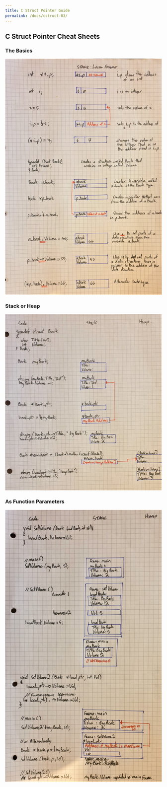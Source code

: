 ```yaml
---
title: C Struct Pointer Guide
permalink: /docs/cstruct-03/
---
```


## C Struct Pointer Cheat Sheets

### The Basics
![The Basics](/assets/img/topic4/structpointer1.jpg "The Basics")  

### Stack or Heap
![Stack or Heap](/assets/img/topic4/structpointer2.jpg "Stack or Heap")  

### As Function Parameters
![As Function Parameters](/assets/img/topic4/structpointer3.jpg "As function parameters")  
